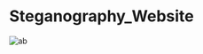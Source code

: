 # Steganography_Website
![ab](https://github.com/Surventurer/Steganography_Website/assets/89982630/7d1dda5b-ca7b-4a7e-81d7-9291d0e08ba0)
